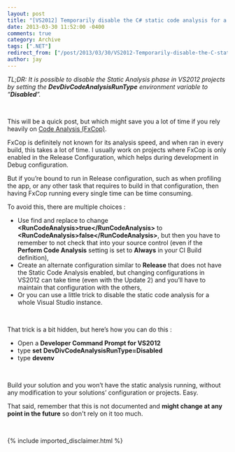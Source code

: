```yaml
---
layout: post
title: "[VS2012] Temporarily disable the C# static code analysis for a whole VS instance"
date: 2013-03-30 11:52:00 -0400
comments: true
category: Archive
tags: [".NET"]
redirect_from: ["/post/2013/03/30/VS2012-Temporarily-disable-the-C-static-code-analysis-for-a-whole-VS-instance", "/post/2013/03/30/vs2012-temporarily-disable-the-c-static-code-analysis-for-a-whole-vs-instance"]
author: jay
---
```

<!-- more -->
<p><em>TL;DR: It is possible to disable the Static Analysis phase in VS2012 projects by setting the <strong>DevDivCodeAnalysisRunType</strong> environment variable to &ldquo;<strong>Disabled</strong>&rdquo;.</em></p>
<p>&nbsp;</p>
<p>This will be a quick post, but which might save you a lot of time if you rely heavily on <a href="http://msdn.microsoft.com/en-us/library/windows/apps/hh441471(v=VS.85).aspx">Code Analysis (FxCop)</a>.</p>
<p>FxCop is definitely not known for its analysis speed, and when ran in every build, this takes a lot of time. I usually work on projects where FxCop is only enabled in the Release Configuration, which helps during development in Debug configuration.</p>
<p>But if you&rsquo;re bound to run in Release configuration, such as when profiling the app, or any other task that requires to build in that configuration, then having FxCop running every single time can be time consuming.</p>
<p>To avoid this, there are multiple choices :</p>
<ul>
<li>Use find and replace to change <strong>&lt;RunCodeAnalysis&gt;true&lt;/RunCodeAnalysis&gt;</strong> to <strong>&lt;RunCodeAnalysis&gt;false&lt;/RunCodeAnalysis&gt;</strong>, but then you have to remember to not check that into your source control (even if the <strong>Perform Code Analysis</strong> setting is set to <strong>Always</strong> in&nbsp;your CI Build definition),</li>
<li>Create an alternate configuration similar to <strong>Release</strong> that does not have the Static Code Analysis enabled, but changing configurations in VS2012&nbsp;can take time (even with the Update 2) and you&rsquo;ll have to maintain that configuration with the others,</li>
<li>Or you can use a little trick to disable the static code analysis for a whole Visual Studio instance.</li>
</ul>
<p>&nbsp;</p>
<p>That trick is a bit hidden, but here&rsquo;s how you can do this :</p>
<ul>
<li>Open a <strong>Developer Command Prompt for VS2012</strong></li>
<li>type <strong>set</strong> <strong>DevDivCodeAnalysisRunType=Disabled</strong></li>
<li>type <strong>devenv</strong></li>
</ul>
<p>&nbsp;</p>
<p>Build your solution and you won&rsquo;t have the static analysis running, without any modification to your solutions&rsquo; configuration or projects. Easy.</p>
<p>That said, remember that this is not documented and <strong>might change at any point in the future</strong> so don't rely on it too much.</p>
<p>&nbsp;</p>
{% include imported_disclaimer.html %}

